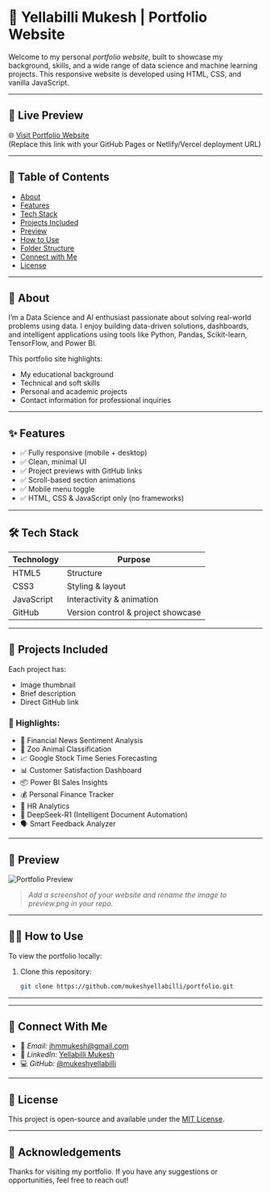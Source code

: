 # 💼 Yellabilli Mukesh | Portfolio Website

Welcome to my personal *portfolio website*, built to showcase my background, skills, and a wide range of data science and machine learning projects. This responsive website is developed using HTML, CSS, and vanilla JavaScript.

---

## 🚀 Live Preview

🌐 [Visit Portfolio Website](https://your-live-site-link.com)  
(Replace this link with your GitHub Pages or Netlify/Vercel deployment URL)

---

## 📌 Table of Contents

- [About](#about)
- [Features](#features)
- [Tech Stack](#tech-stack)
- [Projects Included](#projects-included)
- [Preview](#preview)
- [How to Use](#how-to-use)
- [Folder Structure](#folder-structure)
- [Connect with Me](#connect-with-me)
- [License](#license)

---

## 👋 About

I’m a Data Science and AI enthusiast passionate about solving real-world problems using data. I enjoy building data-driven solutions, dashboards, and intelligent applications using tools like Python, Pandas, Scikit-learn, TensorFlow, and Power BI.

This portfolio site highlights:
- My educational background
- Technical and soft skills
- Personal and academic projects
- Contact information for professional inquiries

---

## ✨ Features

- ✅ Fully responsive (mobile + desktop)
- ✅ Clean, minimal UI
- ✅ Project previews with GitHub links
- ✅ Scroll-based section animations
- ✅ Mobile menu toggle
- ✅ HTML, CSS & JavaScript only (no frameworks)

---

## 🛠 Tech Stack

| Technology | Purpose |
|------------|---------|
| HTML5      | Structure |
| CSS3       | Styling & layout |
| JavaScript | Interactivity & animation |
| GitHub     | Version control & project showcase |

---

## 🧪 Projects Included

Each project has:
- Image thumbnail
- Brief description
- Direct GitHub link

### 🔬 Highlights:
- 📰 Financial News Sentiment Analysis
- 🐼 Zoo Animal Classification
- 📈 Google Stock Time Series Forecasting
- 📊 Customer Satisfaction Dashboard
- 📦 Power BI Sales Insights
- 💰 Personal Finance Tracker
- 👥 HR Analytics
- 🧠 DeepSeek-R1 (Intelligent Document Automation)
- 🗣 Smart Feedback Analyzer

---

## 📸 Preview

![Portfolio Preview](preview.png)  
> _Add a screenshot of your website and rename the image to preview.png in your repo._

---

## 🧑‍💻 How to Use

To view the portfolio locally:

1. Clone this repository:
   ```bash
   git clone https://github.com/mukeshyellabilli/portfolio.git

---


---

## 🔗 Connect With Me

- 📧 *Email:* [jhmmukesh@gmail.com](mailto:jhmmukesh@gmail.com)  
- 💼 *LinkedIn:* [Yellabilli Mukesh](https://www.linkedin.com/in/yellabilli-mukesh-7b20b2219/)  
- 💻 *GitHub:* [@mukeshyellabilli](https://github.com/mukeshyellabilli)

---

## 📃 License

This project is open-source and available under the [MIT License](LICENSE).

---

## 🙏 Acknowledgements

Thanks for visiting my portfolio. If you have any suggestions or opportunities, feel free to reach out!
